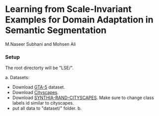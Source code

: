 # Learning from Scale-Invariant Examples for Domain Adaptation in Semantic Segmentation
M.Naseer Subhani and Mohsen Ali


### Setup
The root directorty will be "LSE/".

a. Datasets:
 - Download [GTA-5](https://download.visinf.tu-darmstadt.de/data/from_games/) dataset.
 - Download [Cityscapes](https://www.cityscapes-dataset.com/).
 - Download [SYNTHIA-RAND-CITYSCAPES](http://synthia-dataset.net/download/808/). Make sure to change class labels id similar to cityscapes.
 - put all data to "dataset/" folder.
b. 
 
   
